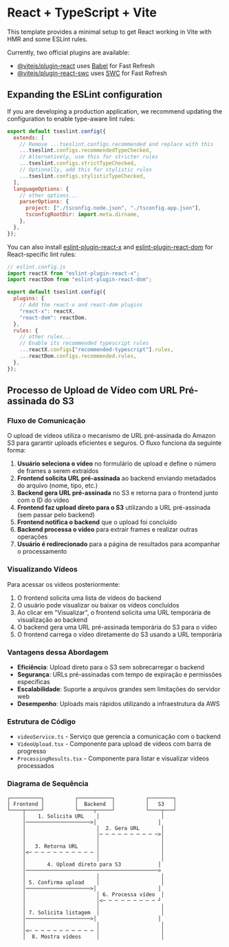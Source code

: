 # React + TypeScript + Vite

This template provides a minimal setup to get React working in Vite with HMR and some ESLint rules.

Currently, two official plugins are available:

- [@vitejs/plugin-react](https://github.com/vitejs/vite-plugin-react/blob/main/packages/plugin-react/README.md) uses [Babel](https://babeljs.io/) for Fast Refresh
- [@vitejs/plugin-react-swc](https://github.com/vitejs/vite-plugin-react-swc) uses [SWC](https://swc.rs/) for Fast Refresh

## Expanding the ESLint configuration

If you are developing a production application, we recommend updating the configuration to enable type-aware lint rules:

```js
export default tseslint.config({
  extends: [
    // Remove ...tseslint.configs.recommended and replace with this
    ...tseslint.configs.recommendedTypeChecked,
    // Alternatively, use this for stricter rules
    ...tseslint.configs.strictTypeChecked,
    // Optionally, add this for stylistic rules
    ...tseslint.configs.stylisticTypeChecked,
  ],
  languageOptions: {
    // other options...
    parserOptions: {
      project: ["./tsconfig.node.json", "./tsconfig.app.json"],
      tsconfigRootDir: import.meta.dirname,
    },
  },
});
```

You can also install [eslint-plugin-react-x](https://github.com/Rel1cx/eslint-react/tree/main/packages/plugins/eslint-plugin-react-x) and [eslint-plugin-react-dom](https://github.com/Rel1cx/eslint-react/tree/main/packages/plugins/eslint-plugin-react-dom) for React-specific lint rules:

```js
// eslint.config.js
import reactX from "eslint-plugin-react-x";
import reactDom from "eslint-plugin-react-dom";

export default tseslint.config({
  plugins: {
    // Add the react-x and react-dom plugins
    "react-x": reactX,
    "react-dom": reactDom,
  },
  rules: {
    // other rules...
    // Enable its recommended typescript rules
    ...reactX.configs["recommended-typescript"].rules,
    ...reactDom.configs.recommended.rules,
  },
});
```

## Processo de Upload de Vídeo com URL Pré-assinada do S3

### Fluxo de Comunicação

O upload de vídeos utiliza o mecanismo de URL pré-assinada do Amazon S3 para garantir uploads eficientes e seguros. O fluxo funciona da seguinte forma:

1. **Usuário seleciona o vídeo** no formulário de upload e define o número de frames a serem extraídos
2. **Frontend solicita URL pré-assinada** ao backend enviando metadados do arquivo (nome, tipo, etc.)
3. **Backend gera URL pré-assinada** no S3 e retorna para o frontend junto com o ID do vídeo
4. **Frontend faz upload direto para o S3** utilizando a URL pré-assinada (sem passar pelo backend)
5. **Frontend notifica o backend** que o upload foi concluído
6. **Backend processa o vídeo** para extrair frames e realizar outras operações
7. **Usuário é redirecionado** para a página de resultados para acompanhar o processamento

### Visualizando Vídeos

Para acessar os vídeos posteriormente:

1. O frontend solicita uma lista de vídeos do backend
2. O usuário pode visualizar ou baixar os vídeos concluídos
3. Ao clicar em "Visualizar", o frontend solicita uma URL temporária de visualização ao backend
4. O backend gera uma URL pré-assinada temporária do S3 para o vídeo
5. O frontend carrega o vídeo diretamente do S3 usando a URL temporária

### Vantagens dessa Abordagem

- **Eficiência**: Upload direto para o S3 sem sobrecarregar o backend
- **Segurança**: URLs pré-assinadas com tempo de expiração e permissões específicas
- **Escalabilidade**: Suporte a arquivos grandes sem limitações do servidor web
- **Desempenho**: Uploads mais rápidos utilizando a infraestrutura da AWS

### Estrutura de Código

- `videoService.ts` - Serviço que gerencia a comunicação com o backend
- `VideoUpload.tsx` - Componente para upload de vídeos com barra de progresso
- `ProcessingResults.tsx` - Componente para listar e visualizar vídeos processados

### Diagrama de Sequência

```
┌──────────┐          ┌───────────┐          ┌────────┐
│ Frontend │          │  Backend  │          │   S3   │
└────┬─────┘          └─────┬─────┘          └────┬───┘
     │    1. Solicita URL    │                    │
     │─────────────────────>│                    │
     │                       │  2. Gera URL       │
     │                       │─ ─ ─ ─ ─ ─ ─ ─ ─ ─>│
     │                       │                    │
     │   3. Retorna URL      │                    │
     │<─ ─ ─ ─ ─ ─ ─ ─ ─ ─ ─ │                    │
     │                       │                    │
     │       4. Upload direto para S3            │
     │───────────────────────────────────────────>
     │                       │                    │
     │ 5. Confirma upload    │                    │
     │─────────────────────>│                    │
     │                       │ 6. Processa vídeo  │
     │                       │<─ ─ ─ ─ ─ ─ ─ ─ ─ ┘
     │                       │                    │
     │ 7. Solicita listagem  │                    │
     │─────────────────────>│                    │
     │                       │                    │
     │<─ ─ ─ ─ ─ ─ ─ ─ ─ ─ ─ │                    │
     │  8. Mostra vídeos     │                    │
```

